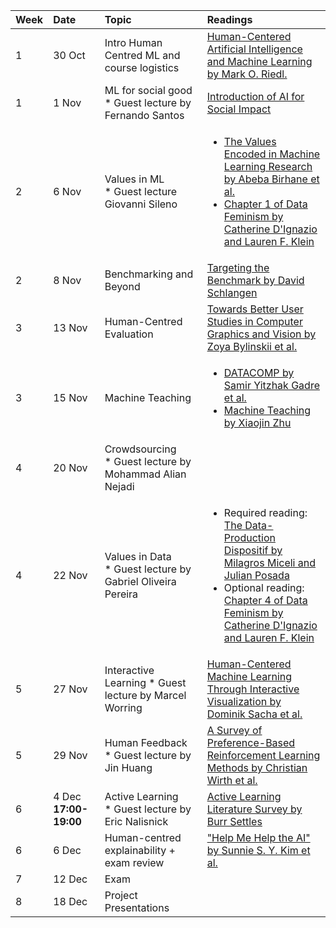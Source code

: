 

| Week | Date | Topic | Readings |
| :---- | :---- | :---- | :---- |
| 1 | 30 Oct | Intro Human Centred ML and course logistics | [Human-Centered Artificial Intelligence and Machine Learning by Mark O. Riedl.](https://arxiv.org/abs/1901.11184)  |
| 1 | 1 Nov | ML for social good <br/> * Guest lecture by Fernando Santos | [Introduction of AI for Social Impact](https://ai4sibook.org/)  |
| 2 | 6 Nov | Values in ML <br/> * Guest lecture Giovanni Sileno | <ul><li>[The Values Encoded in Machine Learning Research by Abeba Birhane et al.](https://dl.acm.org/doi/abs/10.1145/3531146.3533083)</li> <li>[Chapter 1 of Data Feminism by Catherine D'Ignazio and Lauren F. Klein](https://data-feminism.mitpress.mit.edu/pub/vi8obxh7/release/4)</li></ul> |
| 2 | 8 Nov | Benchmarking and Beyond | [Targeting the Benchmark by David Schlangen](https://arxiv.org/abs/2007.04792)   |
| 3 | 13 Nov | Human-Centred Evaluation | [Towards Better User Studies in Computer Graphics and Vision by Zoya Bylinskii et al.](https://arxiv.org/abs/2206.11461)  |
| 3 | 15 Nov | Machine Teaching | <ul><li>[DATACOMP by Samir Yitzhak Gadre et al.](https://arxiv.org/pdf/2304.14108)</li> <li>[Machine Teaching by Xiaojin Zhu ](https://ojs.aaai.org/index.php/AAAI/article/view/9761) </li></ul> |
| 4 | 20 Nov | Crowdsourcing <br/> * Guest lecture by Mohammad Alian Nejadi  |  |
| 4 | 22 Nov | Values in Data <br/> * Guest lecture by Gabriel Oliveira Pereira | <ul><li>Required reading:  [The Data-Production Dispositif by Milagros Miceli and Julian Posada](https://dl.acm.org/doi/10.1145/3555561) </li> <li>Optional reading: [Chapter 4 of Data Feminism by Catherine D'Ignazio and Lauren F. Klein](https://data-feminism.mitpress.mit.edu/pub/h1w0nbqp/release/3) </li></ul>  |
| 5 | 27 Nov | Interactive Learning * Guest lecture by Marcel Worring | [Human-Centered Machine Learning Through Interactive Visualization by Dominik Sacha et al.](https://www.esann.org/sites/default/files/proceedings/legacy/es2016-166.pdf) |
| 5 | 29 Nov | Human Feedback <br/> * Guest lecture by Jin Huang | [A Survey of Preference-Based Reinforcement Learning Methods by Christian Wirth et al.](https://jmlr.org/papers/v18/16-634.html) |
| 6 | 4 Dec **17:00-19:00** | Active Learning <br/> * Guest lecture by Eric Nalisnick | [Active Learning Literature Survey by Burr Settles](https://minds.wisconsin.edu/bitstream/handle/1793/60660/TR1648.pdf?sequence=1)  |
| 6 | 6 Dec  | Human-centred explainability \+ exam review | ["Help Me Help the AI" by Sunnie S. Y. Kim et al.](https://dl.acm.org/doi/full/10.1145/3544548.3581001)  |
| 7 | 12 Dec | Exam |  |
| 8 | 18 Dec | Project Presentations |  |

